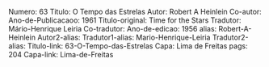 Numero: 63
Titulo: O Tempo das Estrelas
Autor: Robert A Heinlein
Co-autor: 
Ano-de-Publicacaoo: 1961
Titulo-original: Time for the Stars
Tradutor: Mário-Henrique Leiria
Co-tradutor: 
Ano-de-edicao: 1956
alias: Robert-A-Heinlein
Autor2-alias: 
Tradutor1-alias: Mario-Henrique-Leiria
Tradutor2-alias: 
Titulo-link: 63-O-Tempo-das-Estrelas
Capa: Lima de Freitas
pags: 204
Capa-link: Lima-de-Freitas